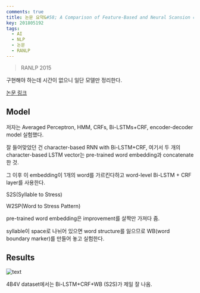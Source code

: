 ```yaml
---
comments: true
title: 논문 요약&#58; A Comparison of Feature-Based and Neural Scansion of Poetry
key: 201805192
tags:
  - AI
  - NLP
  - 논문
  - RANLP
---
```


> RANLP 2015

구현해야 하는데 시간이 없으니 일단 모델만 정리한다.

<!--more-->

[논문 링크](https://arxiv.org/abs/1711.00938)

## Model

저자는 Averaged Perceptron, HMM, CRFs, Bi-LSTMs+CRF, encoder-decoder model 실험했다.

잘 들어맞았던 건 character-based RNN with Bi-LSTM+CRF,
여기서 두 개의 character-based LSTM vector는 pre-trained word embedding과 concatenate한 것.

그 이후 이 embedding이 1개의 word를 가르킨다하고 word-level Bi-LSTM + CRF layer를 사용한다.

S2S(Syllable to Stress)

W2SP(Word to Stress Pattern)

pre-trained word embedding은 improvement를 살짝만 가져다 줌.

syllable이 space로 나뉘어 있으면 word structure를 잃으므로 WB(word boundary marker)를 만들어 놓고 실험한다.

## Results

![text](https://raw.githubusercontent.com/rokrokss/blog/master/assets/images/paper-summary/Agirrezabal-RANLP2017/1.png)

4B4V dataset에서는 Bi-LSTM+CRF+WB (S2S)가 제일 잘 나옴.





